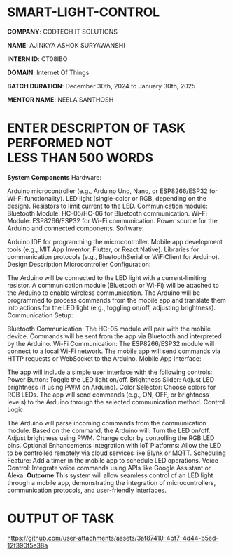 # SMART-LIGHT-CONTROL

**COMPANY**: CODTECH IT SOLUTIONS

**NAME**: AJINKYA ASHOK SURYAWANSHI 

**INTERN ID**: CT08IBO

**DOMAIN**: Internet Of Things 

**BATCH DURATION**: December 30th, 2024 to January 30th, 2025

**MENTOR NAME**: NEELA SANTHOSH

# ENTER DESCRIPTON OF TASK PERFORMED NOT LESS THAN 500 WORDS

**System Components**
Hardware:

Arduino microcontroller (e.g., Arduino Uno, Nano, or ESP8266/ESP32 for Wi-Fi functionality).
LED light (single-color or RGB, depending on the design).
Resistors to limit current to the LED.
Communication module:
Bluetooth Module: HC-05/HC-06 for Bluetooth communication.
Wi-Fi Module: ESP8266/ESP32 for Wi-Fi communication.
Power source for the Arduino and connected components.
Software:

Arduino IDE for programming the microcontroller.
Mobile app development tools (e.g., MIT App Inventor, Flutter, or React Native).
Libraries for communication protocols (e.g., BluetoothSerial or WiFiClient for Arduino).
Design Description
Microcontroller Configuration:

The Arduino will be connected to the LED light with a current-limiting resistor.
A communication module (Bluetooth or Wi-Fi) will be attached to the Arduino to enable wireless communication.
The Arduino will be programmed to process commands from the mobile app and translate them into actions for the LED light (e.g., toggling on/off, adjusting brightness).
Communication Setup:

Bluetooth Communication:
The HC-05 module will pair with the mobile device.
Commands will be sent from the app via Bluetooth and interpreted by the Arduino.
Wi-Fi Communication:
The ESP8266/ESP32 module will connect to a local Wi-Fi network.
The mobile app will send commands via HTTP requests or WebSocket to the Arduino.
Mobile App Interface:

The app will include a simple user interface with the following controls:
Power Button: Toggle the LED light on/off.
Brightness Slider: Adjust LED brightness (if using PWM on Arduino).
Color Selector: Choose colors for RGB LEDs.
The app will send commands (e.g., ON, OFF, or brightness levels) to the Arduino through the selected communication method.
Control Logic:

The Arduino will parse incoming commands from the communication module.
Based on the command, the Arduino will:
Turn the LED on/off.
Adjust brightness using PWM.
Change color by controlling the RGB LED pins.
Optional Enhancements
Integration with IoT Platforms: Allow the LED to be controlled remotely via cloud services like Blynk or MQTT.
Scheduling Feature: Add a timer in the mobile app to schedule LED operations.
Voice Control: Integrate voice commands using APIs like Google Assistant or Alexa.
**Outcome**
This system will allow seamless control of an LED light through a mobile app, demonstrating the integration of microcontrollers, communication protocols, and user-friendly interfaces.

# OUTPUT OF TASK

https://github.com/user-attachments/assets/3af87410-4bf7-4d44-b5ed-12f390f5e38a

